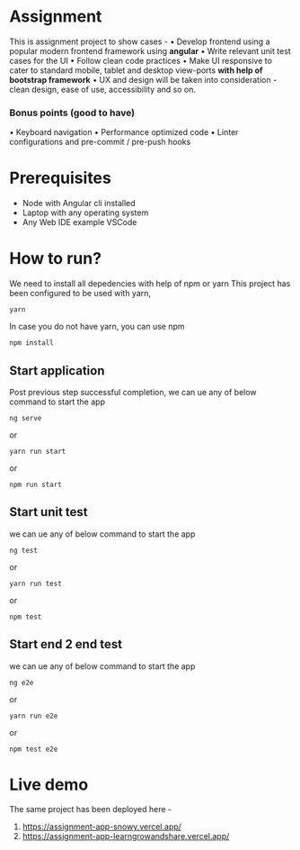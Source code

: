 # Assignment 

This is assignment project to show cases -
• Develop frontend using a popular modern frontend framework using **angular**
• Write relevant unit test cases for the UI
• Follow clean code practices
• Make UI responsive to cater to standard mobile, tablet and desktop view-ports **with help of bootstrap framework**
• UX and design will be taken into consideration - clean design, ease of use, accessibility and so on.

### Bonus points (good to have)
• Keyboard navigation
• Performance optimized code
• Linter configurations and pre-commit / pre-push hooks

# Prerequisites
* Node with Angular cli installed
* Laptop with any operating system
* Any Web IDE example VSCode

# How to run?
We need to install all depedencies with help of npm or yarn
This project has been configured to be used with yarn, 
```
yarn
```

In case you do not have yarn, you can use npm

```
npm install
```

## Start application 
Post previous step successful completion, we can ue any of below command to start the app
```
ng serve
```
or
```
yarn run start
```
or 
```
npm run start
```

## Start unit test
we can ue any of below command to start the app
```
ng test
```
or
```
yarn run test
```
or 
```
npm test
```

## Start end 2 end test
we can ue any of below command to start the app
```
ng e2e
```
or
```
yarn run e2e
```
or 
```
npm test e2e
```

# Live demo
The same project has been deployed here -
1. https://assignment-app-snowy.vercel.app/
2. https://assignment-app-learngrowandshare.vercel.app/